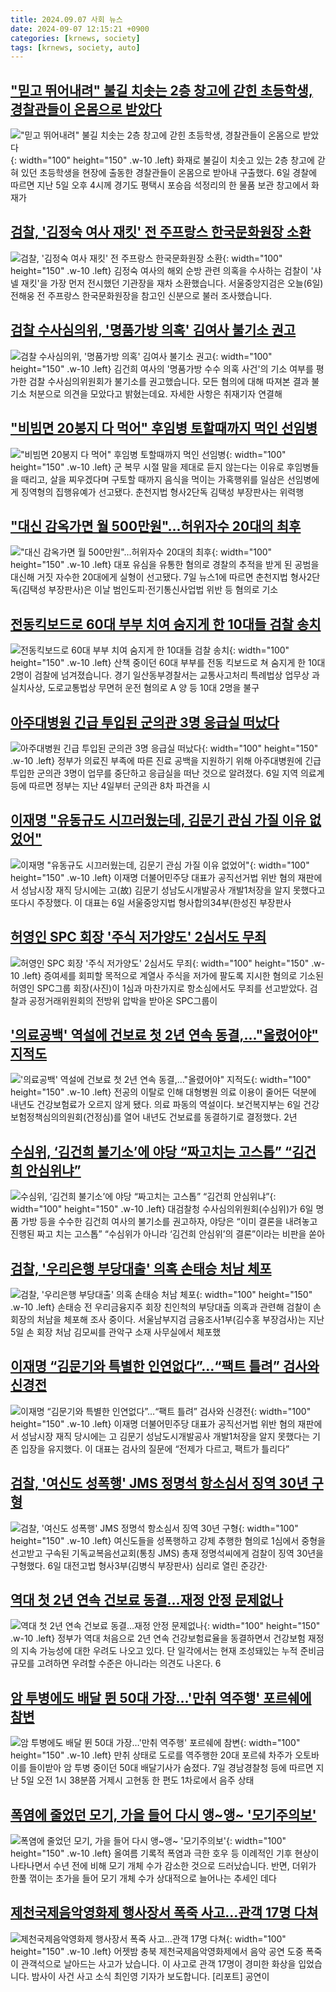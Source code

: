 ```yaml
---
title: 2024.09.07 사회 뉴스
date: 2024-09-07 12:15:21 +0900
categories: [krnews, society]
tags: [krnews, society, auto]
---
```

## ["믿고 뛰어내려" 불길 치솟는 2층 창고에 갇힌 초등학생, 경찰관들이 온몸으로 받았다](https://n.news.naver.com/mnews/article/011/0004389336)

!["믿고 뛰어내려" 불길 치솟는 2층 창고에 갇힌 초등학생, 경찰관들이 온몸으로 받았다](https://mimgnews.pstatic.net/image/origin/011/2024/09/06/4389336.jpg?type=nf220_150){: width="100" height="150" .w-10 .left}
화재로 불길이 치솟고 있는 2층 창고에 갇혀 있던 초등학생을 현장에 출동한 경찰관들이 온몸으로 받아내 구출했다. 6일 경찰에 따르면 지난 5일 오후 4시께 경기도 평택시 포승읍 석정리의 한 물품 보관 창고에서 화재가

## [검찰, '김정숙 여사 재킷' 전 주프랑스 한국문화원장 소환](https://n.news.naver.com/mnews/article/422/0000680700)

![검찰, '김정숙 여사 재킷' 전 주프랑스 한국문화원장 소환](https://mimgnews.pstatic.net/image/origin/422/2024/09/06/680700.jpg?type=nf220_150){: width="100" height="150" .w-10 .left}
김정숙 여사의 해외 순방 관련 의혹을 수사하는 검찰이 '샤넬 재킷'을 가장 먼저 전시했던 기관장을 재차 소환했습니다. 서울중앙지검은 오늘(6일) 전해웅 전 주프랑스 한국문화원장을 참고인 신분으로 불러 조사했습니다.

## [검찰 수사심의위, '명품가방 의혹' 김여사 불기소 권고](https://n.news.naver.com/mnews/article/422/0000680713)

![검찰 수사심의위, '명품가방 의혹' 김여사 불기소 권고](https://mimgnews.pstatic.net/image/origin/422/2024/09/06/680713.jpg?type=nf220_150){: width="100" height="150" .w-10 .left}
김건희 여사의 '명품가방 수수 의혹 사건'의 기소 여부를 평가한 검찰 수사심의위원회가 불기소를 권고했습니다. 모든 혐의에 대해 따져본 결과 불기소 처분으로 의견을 모았다고 밝혔는데요. 자세한 사항은 취재기자 연결해

## ["비빔면 20봉지 다 먹어" 후임병 토할때까지 먹인 선임병](https://n.news.naver.com/mnews/article/421/0007775304)

!["비빔면 20봉지 다 먹어" 후임병 토할때까지 먹인 선임병](https://mimgnews.pstatic.net/image/origin/421/2024/09/06/7775304.jpg?type=nf220_150){: width="100" height="150" .w-10 .left}
군 복무 시절 말을 제대로 듣지 않는다는 이유로 후임병들을 때리고, 살을 찌우겠다며 구토할 때까지 음식을 먹이는 가혹행위를 일삼은 선임병에게 징역형의 집행유예가 선고됐다. 춘천지법 형사2단독 김택성 부장판사는 위력행

## ["대신 감옥가면 월 500만원"…허위자수 20대의 최후](https://n.news.naver.com/mnews/article/008/0005087159)

!["대신 감옥가면 월 500만원"…허위자수 20대의 최후](https://mimgnews.pstatic.net/image/origin/008/2024/09/07/5087159.jpg?type=nf220_150){: width="100" height="150" .w-10 .left}
대포 유심을 유통한 혐의로 경찰의 추적을 받게 된 공범을 대신해 거짓 자수한 20대에게 실형이 선고됐다. 7일 뉴스1에 따르면 춘천지법 형사2단독(김택성 부장판사)은 이날 범인도피·전기통신사업법 위반 등 혐의로 기소

## [전동킥보드로 60대 부부 치여 숨지게 한 10대들 검찰 송치](https://n.news.naver.com/mnews/article/056/0011795936)

![전동킥보드로 60대 부부 치여 숨지게 한 10대들 검찰 송치](https://mimgnews.pstatic.net/image/origin/056/2024/09/06/11795936.jpg?type=nf220_150){: width="100" height="150" .w-10 .left}
산책 중이던 60대 부부를 전동 킥보드로 쳐 숨지게 한 10대 2명이 검찰에 넘겨졌습니다. 경기 일산동부경찰서는 교통사고처리 특례법상 업무상 과실치사상, 도로교통법상 무면허 운전 혐의로 A 양 등 10대 2명을 불구

## [아주대병원 긴급 투입된 군의관 3명 응급실 떠났다](https://n.news.naver.com/mnews/article/003/0012773100)

![아주대병원 긴급 투입된 군의관 3명 응급실 떠났다](https://mimgnews.pstatic.net/image/origin/003/2024/09/06/12773100.jpg?type=nf220_150){: width="100" height="150" .w-10 .left}
정부가 의료진 부족에 따른 진료 공백을 지원하기 위해 아주대병원에 긴급 투입한 군의관 3명이 업무를 중단하고 응급실을 떠난 것으로 알려졌다. 6일 지역 의료계 등에 따르면 정부는 지난 4일부터 군의관 8차 파견을 시

## [이재명 "유동규도 시끄러웠는데, 김문기 관심 가질 이유 없었어"](https://n.news.naver.com/mnews/article/088/0000903422)

![이재명 "유동규도 시끄러웠는데, 김문기 관심 가질 이유 없었어"](https://mimgnews.pstatic.net/image/origin/088/2024/09/06/903422.jpg?type=nf220_150){: width="100" height="150" .w-10 .left}
이재명 더불어민주당 대표가 공직선거법 위반 혐의 재판에서 성남시장 재직 당시에는 고(故) 김문기 성남도시개발공사 개발1처장을 알지 못했다고 또다시 주장했다. 이 대표는 6일 서울중앙지법 형사합의34부(한성진 부장판사

## [허영인 SPC 회장 '주식 저가양도' 2심서도 무죄](https://n.news.naver.com/mnews/article/015/0005030917)

![허영인 SPC 회장 '주식 저가양도' 2심서도 무죄](https://mimgnews.pstatic.net/image/origin/015/2024/09/06/5030917.jpg?type=nf220_150){: width="100" height="150" .w-10 .left}
증여세를 회피할 목적으로 계열사 주식을 저가에 팔도록 지시한 혐의로 기소된 허영인 SPC그룹 회장(사진)이 1심과 마찬가지로 항소심에서도 무죄를 선고받았다. 검찰과 공정거래위원회의 전방위 압박을 받아온 SPC그룹이

## ['의료공백' 역설에 건보료 첫 2년 연속 동결,…"올렸어야" 지적도](https://n.news.naver.com/mnews/article/025/0003384914)

!['의료공백' 역설에 건보료 첫 2년 연속 동결,…"올렸어야" 지적도](https://mimgnews.pstatic.net/image/origin/025/2024/09/06/3384914.jpg?type=nf220_150){: width="100" height="150" .w-10 .left}
전공의 이탈로 인해 대형병원 의료 이용이 줄어든 덕분에 내년도 건강보험료가 오르지 않게 됐다. 의료 파동의 역설이다. 보건복지부는 6일 건강보험정책심의의원회(건정심)를 열어 내년도 건보료를 동결하기로 결정했다. 2년

## [수심위, ‘김건희 불기소’에 야당 “짜고치는 고스톱” “김건희 안심위냐”](https://n.news.naver.com/mnews/article/028/0002706364)

![수심위, ‘김건희 불기소’에 야당 “짜고치는 고스톱” “김건희 안심위냐”](https://mimgnews.pstatic.net/image/origin/028/2024/09/06/2706364.jpg?type=nf220_150){: width="100" height="150" .w-10 .left}
대검찰청 수사심의위원회(수심위)가 6일 명품 가방 등을 수수한 김건희 여사의 불기소를 권고하자, 야당은 “이미 결론을 내려놓고 진행된 짜고 치는 고스톱” “수심위가 아니라 ‘김건희 안심위’의 결론”이라는 비판을 쏟아

## [검찰, '우리은행 부당대출' 의혹 손태승 처남 체포](https://n.news.naver.com/mnews/article/001/0014916329)

![검찰, '우리은행 부당대출' 의혹 손태승 처남 체포](https://mimgnews.pstatic.net/image/origin/001/2024/09/06/14916329.jpg?type=nf220_150){: width="100" height="150" .w-10 .left}
손태승 전 우리금융지주 회장 친인척의 부당대출 의혹과 관련해 검찰이 손 회장의 처남을 체포해 조사 중이다. 서울남부지검 금융조사1부(김수홍 부장검사)는 지난 5일 손 회장 처남 김모씨를 관악구 소재 사무실에서 체포했

## [이재명 “김문기와 특별한 인연없다”…“팩트 틀려” 검사와 신경전](https://n.news.naver.com/mnews/article/005/0001723495)

![이재명 “김문기와 특별한 인연없다”…“팩트 틀려” 검사와 신경전](https://mimgnews.pstatic.net/image/origin/005/2024/09/06/1723495.jpg?type=nf220_150){: width="100" height="150" .w-10 .left}
이재명 더불어민주당 대표가 공직선거법 위반 혐의 재판에서 성남시장 재직 당시에는 고 김문기 성남도시개발공사 개발1처장을 알지 못했다는 기존 입장을 유지했다. 이 대표는 검사의 질문에 “전제가 다르고, 팩트가 틀리다”

## [검찰, '여신도 성폭행' JMS 정명석 항소심서 징역 30년 구형](https://n.news.naver.com/mnews/article/277/0005469143)

![검찰, '여신도 성폭행' JMS 정명석 항소심서 징역 30년 구형](https://mimgnews.pstatic.net/image/origin/277/2024/09/06/5469143.jpg?type=nf220_150){: width="100" height="150" .w-10 .left}
여신도들을 성폭행하고 강제 추행한 혐의로 1심에서 중형을 선고받고 구속된 기독교복음선교회(통칭 JMS) 총재 정명석씨에게 검찰이 징역 30년을 구형했다. 6일 대전고법 형사3부(김병식 부장판사) 심리로 열린 준강간·

## [역대 첫 2년 연속 건보료 동결…재정 안정 문제없나](https://n.news.naver.com/mnews/article/003/0012773411)

![역대 첫 2년 연속 건보료 동결…재정 안정 문제없나](https://mimgnews.pstatic.net/image/origin/003/2024/09/06/12773411.jpg?type=nf220_150){: width="100" height="150" .w-10 .left}
정부가 역대 처음으로 2년 연속 건강보험료율을 동결하면서 건강보험 재정의 지속 가능성에 대한 우려도 나오고 있다. 단 일각에서는 현재 조성돼있는 누적 준비금 규모를 고려하면 우려할 수준은 아니라는 의견도 나온다. 6

## [암 투병에도 배달 뛴 50대 가장…'만취 역주행' 포르쉐에 참변](https://n.news.naver.com/mnews/article/025/0003384971)

![암 투병에도 배달 뛴 50대 가장…'만취 역주행' 포르쉐에 참변](https://mimgnews.pstatic.net/image/origin/025/2024/09/07/3384971.jpg?type=nf220_150){: width="100" height="150" .w-10 .left}
만취 상태로 도로를 역주행한 20대 포르쉐 차주가 오토바이를 들이받아 암 투병 중이던 50대 배달기사가 숨졌다. 7일 경남경찰청 등에 따르면 지난 5일 오전 1시 38분쯤 거제시 고현동 한 편도 1차로에서 음주 상태

## [폭염에 줄었던 모기, 가을 들어 다시 앵~앵~ '모기주의보'](https://n.news.naver.com/mnews/article/055/0001188225)

![폭염에 줄었던 모기, 가을 들어 다시 앵~앵~ '모기주의보'](https://mimgnews.pstatic.net/image/origin/055/2024/09/07/1188225.jpg?type=nf220_150){: width="100" height="150" .w-10 .left}
올여름 기록적 폭염과 극한 호우 등 이례적인 기후 현상이 나타나면서 수년 전에 비해 모기 개체 수가 감소한 것으로 드러났습니다. 반면, 더위가 한풀 꺾이는 초가을 들어 모기 개체 수가 상대적으로 늘어나는 추세인 데다

## [제천국제음악영화제 행사장서 폭죽 사고…관객 17명 다쳐](https://n.news.naver.com/mnews/article/056/0011796344)

![제천국제음악영화제 행사장서 폭죽 사고…관객 17명 다쳐](https://mimgnews.pstatic.net/image/origin/056/2024/09/07/11796344.jpg?type=nf220_150){: width="100" height="150" .w-10 .left}
어젯밤 충북 제천국제음악영화제에서 음악 공연 도중 폭죽이 관객석으로 날아드는 사고가 났습니다. 이 사고로 관객 17명이 경미한 화상을 입었습니다. 밤사이 사건 사고 소식 최인영 기자가 보도합니다. [리포트] 공연이

